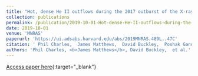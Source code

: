 ```yaml
---
title: "Hot, dense He II outflows during the 2017 outburst of the X-ray transient Swift J1357.2-0933"
collection: publications
permalink: /publication/2019-10-01-Hot-dense-He-II-outflows-during-the-2017-outburst-of-the-X-ray-transient-Swift-J13572-0933
date: 2019-10-01
venue: 'MNRAS'
paperurl: 'https://ui.adsabs.harvard.edu/abs/2019MNRAS.489L..47C'
citation: ' Phil Charles,  James Matthews,  David Buckley,  Poshak Gandhi,  Enrico Kotze,  John Paice, &quot;Hot, dense He II outflows during the 2017 outburst of the X-ray transient Swift J1357.2-0933.&quot; MNRAS, 2019.'
authors: 'Phil Charles, <b>James Matthews</b>, David Buckley,  et al.'
---
```

[Access paper here](https://ui.adsabs.harvard.edu/abs/2019MNRAS.489L..47C){:target="_blank"}
